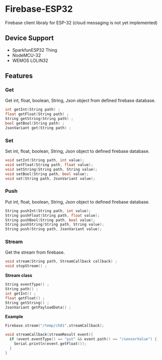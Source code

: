 # Firebase-ESP32
Firebase client libraly for ESP-32 (cloud messaging is not yet implemented)
## Device Support

 * SparkfunESP32 Thing
 * NodeMCU-32
 * WEMOS LOLIN32
 
## Features

### Get

Get int, float, boolean, String, Json object from defined firebase database.
```c++
int getInt(String path) ;
float getFloat(String path) ;
String getString(String path) ;
bool getBool(String path) ;
JsonVariant get(String path) ;
```


### Set

Set int, float, boolean, String, Json object to defined firebase database.

```c++
void setInt(String path, int value);
void setFloat(String path, float value);
void setString(String path, String value);
void setBool(String path, bool value);
void set(String path, JsonVariant value);
```

### Push

Put int, float, boolean, String, Json object to defined firebase database.

```c++
String pushInt(String path, int value);
String pushFloat(String path, float value);
String pushBool(String path, bool value);
String pushString(String path, String value);
String push(String path, JsonVariant value);
```


### Stream

Get the stream from firebase.

```c++
void stream(String path, StreamCallback callback) ;
void stopStream() ;
```

**Stream class**

```c++
String eventType() ;
String path() ;
int getInt() ;
float getFloat() ;
String getString() ;
JsonVariant getPayloadData() ;
```

**Example**

```c++
Firebase.stream("/temp/ch01",streamCallback);

void streamCallback(streamResult event){
  if (event.eventType() == "put" && event.path() == "/sensorValue") {
    Serial.println(event.getFloat());
  }
}
```


